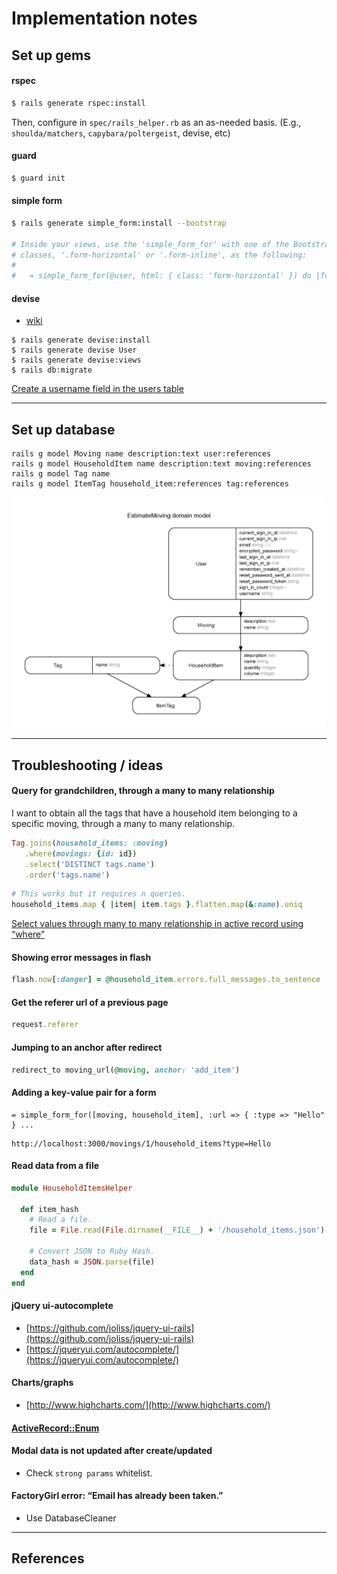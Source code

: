 # Implementation notes

## Set up gems

#### rspec

```bash
$ rails generate rspec:install
```

Then, configure in `spec/rails_helper.rb` as an as-needed basis. (E.g., `shoulda/matchers`, `capybara/poltergeist`, devise, etc)

#### guard

```bash
$ guard init
```

#### simple form

```bash
$ rails generate simple_form:install --bootstrap

# Inside your views, use the 'simple_form_for' with one of the Bootstrap form
# classes, '.form-horizontal' or '.form-inline', as the following:
#
#   = simple_form_for(@user, html: { class: 'form-horizontal' }) do |form|
```

#### devise
- [wiki](http://devise.plataformatec.com.br/#the-devise-wiki)

```
$ rails generate devise:install
$ rails generate devise User
$ rails generate devise:views
$ rails db:migrate
```

[Create a username field in the users table](https://github.com/plataformatec/devise/wiki/How-To:-Allow-users-to-sign-in-using-their-username-or-email-address#create-a-username-field-in-the-users-table)

---

## Set up database

```
rails g model Moving name description:text user:references
rails g model HouseholdItem name description:text moving:references
rails g model Tag name
rails g model ItemTag household_item:references tag:references
```

![](erd.jpg)

---

## Troubleshooting / ideas

#### Query for grandchildren, through a many to many relationship

I want to obtain all the tags that have a household item belonging to a specific moving, through a many to many relationship.

```rb
Tag.joins(household_items: :moving)
   .where(movings: {id: id})
   .select('DISTINCT tags.name')
   .order('tags.name')
```

```rb
# This works but it requires n queries.
household_items.map { |item| item.tags }.flatten.map(&:name).uniq
```

[Select values through many to many relationship in active record using “where”](http://stackoverflow.com/a/21563632/3837223)

#### Showing error messages in flash

```rb
flash.now[:danger] = @household_item.errors.full_messages.to_sentence
```

#### Get the referer url of a previous page

```rb
request.referer
```

#### Jumping to an anchor after redirect

```rb
redirect_to moving_url(@moving, anchor: 'add_item')
```

#### Adding a key-value pair for a form


```slim
= simple_form_for([moving, household_item], :url => { :type => "Hello" } ...
```

```
http://localhost:3000/movings/1/household_items?type=Hello
```

#### Read data from a file

```rb
module HouseholdItemsHelper

  def item_hash
    # Read a file.
    file = File.read(File.dirname(__FILE__) + '/household_items.json')

    # Convert JSON to Ruby Hash.
    data_hash = JSON.parse(file)
  end
end
```

#### jQuery ui-autocomplete

- [https://github.com/joliss/jquery-ui-rails](https://github.com/joliss/jquery-ui-rails)
- [https://jqueryui.com/autocomplete/](https://jqueryui.com/autocomplete/)

#### Charts/graphs

- [http://www.highcharts.com/](http://www.highcharts.com/)

####   [ActiveRecord::Enum](http://edgeapi.rubyonrails.org/classes/ActiveRecord/Enum.html)

#### Modal data is not updated after create/updated
- Check `strong params` whitelist.


#### FactoryGirl error: “Email has already been taken.”

- Use DatabaseCleaner

---

## References
